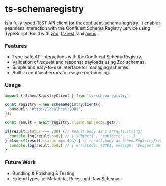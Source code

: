 # ts-schemaregistry

is a fully typed REST API client for the [confluent-schema-registry](https://github.com/kafkajs/confluent-schema-registry). It enables seamless interaction with the Confluent Schema Registry service using TypeScript. Build with [zod](https://github.com/colinhacks/zod), [ts-rest](https://github.com/ts-rest/ts-rest), and [axios](https://github.com/axios/axios).

### Features
- Type-safe API interactions with the Confluent Schema Registry.
- Validation of request and response payloads using Zod schemas.
- Simple and easy-to-use interface for managing schemas.
- Built-in confluent errors for easy error handling.

### Usage
```typescript
import { SchemaRegistryClient } from 'ts-schemaregistry';

const registry = new SchemaRegistryClient({
  baseUrl: 'http://localhost:8081',
});

const result = await registry.client.subjects.get();

if(result.status === 200) {// result.body as z.array(z.string)
  console.log(result.body) // ['subject1', 'subject2', ...]
} else if(result.status === 404) { // result.body as SchemaRegistryErrors[40401]
  console.log(result.body) // { errorCode: 40401, message: 'Subject not found.' }
}
```

### Future Work
- Bundling & Polishing & Testing
- Extend types for Metadata, Rules, and Raw Schemas

